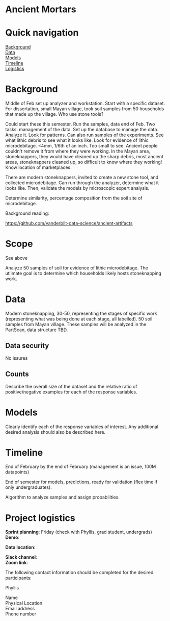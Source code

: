 # Ancient Mortars


# Quick navigation
[Background](#background)  
[Data](#data)  
[Models](#models)  
[Timeline](#timeline)  
[Logistics](#project-logistics)  

# Background  

Middle of Feb set up analyzer and workstation. 
Start with a specific dataset. For dissertation, small Mayan village, took soil samples from 50 households that made up the village. Who use stone tools? 

Could start these this semester. Run the samples, data end of Feb. Two tasks: management of the data. Set up the database to manage the data. Analyze it. Look for patterns. Can also run samples of the experiments. See what lithic debris to see what it looks like. Look for evidence of lithic microdebitage. <4mm, 1/6th of an inch. Too small to see. Ancient people couldn't remove it from where they were working. In the Mayan area, stoneknappers, they would have cleaned up the sharp debris, most ancient areas, stoneknappers cleaned up, so difficult to know where they working! Know location of marketplaces. 

There are modern stoneknappers, invited to create a new stone tool, and collected microdebitage. Can run through the analyzer, determine what it looks like. Then, validate the models by microscopic expert analysis. 

Determine similarity, percentage composition from the soil site of microdebitage. 

Background reading:

https://github.com/vanderbilt-data-science/ancient-artifacts

# Scope

See above

Analyze 50 samples of soil for evidence of lithic microdebitage. The utlimate goal is to determine which households likely hosts stoneknapping work. 

# Data

Modern stoneknapping, 30-50, representing the stages of specific work (representing what was being done at each stage, all labelled). 50 soil samples from Mayan village. These samples will be analyzed in the PartScan, data structure TBD. 

## Data security

No issures

## Counts

Describe the overall size of the dataset and the relative ratio of positive/negative examples for each of the response variables.

# Models

Clearly identify each of the response variables of interest.  Any additional desired analysis should also be described here.

# Timeline

End of February by the end of February (management is an issue, 100M datapoints)

End of semester for models, predictions, ready for validation (flex time if only undergraduates). 

Algorithm to analyze samples and assign probabilities. 

# Project logistics

**Sprint planning**: Friday (check with Phyllis, grad student, undergrads) 
**Demo**:  

**Data location**:  

**Slack channel**:  
**Zoom link**:  

The following contact information should be completed for the desired participants:

Phyllis 

Name  
Physical Location  
Email address  
Phone number  
